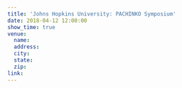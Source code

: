 ```yaml
---
title: 'Johns Hopkins University: PACHINKO Symposium'
date: 2018-04-12 12:00:00
show_time: true
venue:
  name:
  address:
  city:
  state:
  zip:
link:
---
```



